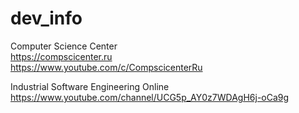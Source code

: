 # dev_info

Computer Science Center  
https://compscicenter.ru  
https://www.youtube.com/c/CompscicenterRu

Industrial Software Engineering Online  
https://www.youtube.com/channel/UCG5p_AY0z7WDAgH6j-oCa9g
